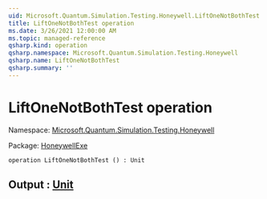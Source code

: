 ```yaml
---
uid: Microsoft.Quantum.Simulation.Testing.Honeywell.LiftOneNotBothTest
title: LiftOneNotBothTest operation
ms.date: 3/26/2021 12:00:00 AM
ms.topic: managed-reference
qsharp.kind: operation
qsharp.namespace: Microsoft.Quantum.Simulation.Testing.Honeywell
qsharp.name: LiftOneNotBothTest
qsharp.summary: ''
---
```


# LiftOneNotBothTest operation

Namespace: [Microsoft.Quantum.Simulation.Testing.Honeywell](xref:Microsoft.Quantum.Simulation.Testing.Honeywell)

Package: [HoneywellExe](https://nuget.org/packages/HoneywellExe)




```qsharp
operation LiftOneNotBothTest () : Unit
```


## Output : [Unit](xref:microsoft.quantum.lang-ref.unit)

